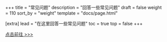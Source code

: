 +++
title = "常见问题"
description = "回答一些常见问题"
draft = false
weight = 110
sort_by = "weight"
template = "docs/page.html"

[extra]
lead = "在这里回答一些常见问题"
toc = true
top = false
+++

[点击前往 >>>](https://github.com/spring-rs/spring-rs/issues?q=label%3Aquestion)